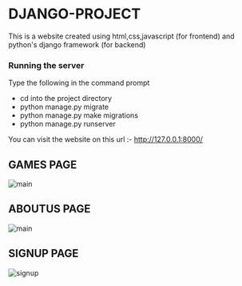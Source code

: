 # DJANGO-PROJECT
This is a website created using html,css,javascript (for frontend)
and python's django framework (for backend)
### Running the server

Type the following  in the command prompt
 - cd into the project directory
 - python manage.py migrate
 - python manage.py make migrations
 - python manage.py runserver
 
 
You can visit the website on this url :- http://127.0.0.1:8000/


## GAMES PAGE

![main](https://user-images.githubusercontent.com/32770069/51695989-606d4580-202a-11e9-8614-44760974db78.png)



## ABOUTUS PAGE

![main](https://user-images.githubusercontent.com/32770069/51695487-2d768200-2029-11e9-8b89-a77c4d1caae9.png)

## SIGNUP PAGE

![signup](https://user-images.githubusercontent.com/32770069/51695515-42531580-2029-11e9-88d0-a2c8974b640b.png)
